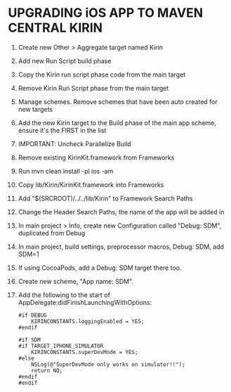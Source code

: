 UPGRADING iOS APP TO MAVEN CENTRAL KIRIN
========================================

1.  Create new Other > Aggregate target named Kirin
2.  Add new Run Script build phase
3.  Copy the Kirin run script phase code from the main target
4.  Remove Kirin Run Script phase from the main target
5.  Manage schemes.  Remove schemes that have been auto created for new targets
6.  Add the new Kirin target to the Build phase of the main app scheme, ensure it's the FIRST in the list
7.  IMPORTANT: Uncheck Parallelize Build
8.  Remove existing KirinKit.framework from Frameworks
9.  Run mvn clean install -pl ios -am
10. Copy lib/Kirin/KirinKit.framework into Frameworks
11. Add "$(SRCROOT)/../../lib/Kirin" to Framework Search Paths
12. Change the Header Search Paths, the name of the app will be added in
13. In main project > Info, create new Configuration called "Debug: SDM", duplicated from Debug
14. In main project, build settings, preprocessor macros, Debug: SDM, add SDM=1 
15. If using CocoaPods, add a Debug: SDM target there too.
16. Create new scheme, "App name: SDM". 
17. Add the following to the start of AppDelegate:didFinishLaunchingWithOptions:
    
        #if DEBUG
            KIRINCONSTANTS.loggingEnabled = YES;
        #endif
    
        #if SDM
        #if TARGET_IPHONE_SIMULATOR
            KIRINCONSTANTS.superDevMode = YES;
        #else
            NSLog(@"SuperDevMode only works on simulator!!");
            return NO;
        #endif
        #endif